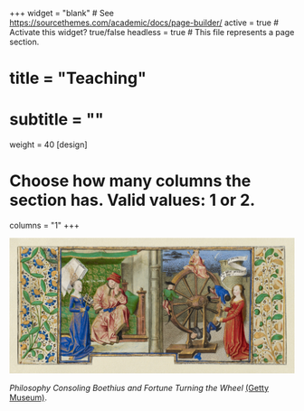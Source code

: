 +++
widget = "blank"  # See https://sourcethemes.com/academic/docs/page-builder/
active = true  # Activate this widget? true/false
headless = true  # This file represents a page section.
# title = "Teaching"
# subtitle = ""
weight = 40
[design]
  # Choose how many columns the section has. Valid values: 1 or 2.
  columns = "1"
+++

![philosophy consoling Boethius and fortune turning the wheel](boethius.jpg)

*Philosophy Consoling Boethius and Fortune Turning the Wheel* [(Getty Museum)](http://www.getty.edu/art/collection/objects/127275/coetivy-master-henri-de-vulcop-philosophy-consoling-boethius-and-fortune-turning-the-wheel-french-about-1460-1470/).